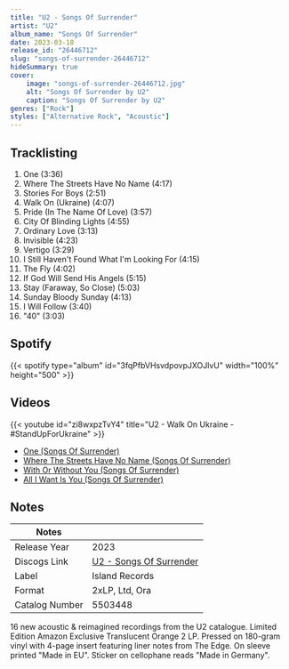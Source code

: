 ```yaml
---
title: "U2 - Songs Of Surrender"
artist: "U2"
album_name: "Songs Of Surrender"
date: 2023-03-18
release_id: "26446712"
slug: "songs-of-surrender-26446712"
hideSummary: true
cover:
    image: "songs-of-surrender-26446712.jpg"
    alt: "Songs Of Surrender by U2"
    caption: "Songs Of Surrender by U2"
genres: ["Rock"]
styles: ["Alternative Rock", "Acoustic"]
---
```

## Tracklisting
1. One (3:36)
2. Where The Streets Have No Name (4:17)
3. Stories For Boys (2:51)
4. Walk On (Ukraine) (4:07)
5. Pride (In The Name Of Love) (3:57)
6. City Of Blinding Lights (4:55)
7. Ordinary Love (3:13)
8. Invisible (4:23)
9. Vertigo (3:29)
10. I Still Haven't Found What I'm Looking For (4:15)
11. The Fly (4:02)
12. If God Will Send His Angels (5:15)
13. Stay (Faraway, So Close) (5:03)
14. Sunday Bloody Sunday (4:13)
15. I Will Follow (3:40)
16. "40" (3:03)
## Spotify
{{< spotify type="album" id="3fqPfbVHsvdpovpJXOJlvU" width="100%" height="500" >}}

## Videos
{{< youtube id="zi8wxpzTvY4" title="U2 - Walk On Ukraine - #StandUpForUkraine" >}}
- [One (Songs Of Surrender)](https://www.youtube.com/watch?v=-9P-S7gBess)
- [Where The Streets Have No Name (Songs Of Surrender)](https://www.youtube.com/watch?v=Id3P3o8zO_s)
- [With Or Without You (Songs Of Surrender)](https://www.youtube.com/watch?v=B6dvvpKZYh8)
- [All I Want Is You (Songs Of Surrender)](https://www.youtube.com/watch?v=7XJjMxLTrHw)

## Notes
| Notes          |             |
| ---------------| ----------- |
| Release Year   | 2023 |
| Discogs Link   | [U2 - Songs Of Surrender](https://www.discogs.com/release/26446712-U2-Songs-Of-Surrender) |
| Label          | Island Records |
| Format         | 2xLP, Ltd, Ora |
| Catalog Number | 5503448 |

16 new acoustic & reimagined recordings from the U2 catalogue. Limited Edition Amazon Exclusive Translucent Orange 2 LP. Pressed on 180-gram vinyl with 4-page insert featuring liner notes from The Edge.  On sleeve printed "Made in EU". Sticker on cellophane reads "Made in Germany".
